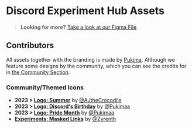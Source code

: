 # Discord Experiment Hub Assets

> **Looking for more?** [Take a look at our Figma File](https://www.figma.com/community/file/1281656620855275118/Discord-Experiment-Hub)

## Contributors

All assets together with the branding is made by [Pukima](https://pukima.site). Although we feature some designs by the community, which you can see the credits for in [the Community Section](#communitythemed-icons).

### Community/Themed Icons

- **2023 > [Logo: Summer](/Logos/Themed/2023/Summer/)** by [@AJtheCrocodile](https://github.com/AJtheCrocodile)
- **2023 > [Logo: Discord's Birthday](/Logos/Themed/2023/Discords%208th%20Birthday/)** by [@Pukimaa](https://github.com/Pukimaa)
- **2023 > [Logo: Pride Month](/Logos/Themed/2023/Pride/)** by [@Pukimaa](https://github.com/Pukimaa)
- **[Experiments: Masked Links](/Experiment%20Servers/svg/Masked%20Links.svg)** by [@Zyrenth](https://github.com/Zyrenth)
